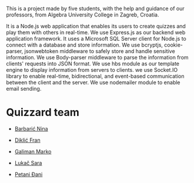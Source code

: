 This is a project made by five students, with the help and guidance of our professors, from Algebra University College in Zagreb, Croatia.

It is a Node.js web application that enables its users to create quizzes and play them with others in real-time.
We use Express.js as our backend web application framework.
It uses a Microsoft SQL Server client for Node.js to connect with a database and store information.
We use bcryptjs, cookie-parser, jsonwebtoken middleware to safely store and handle sensitive information.
We use Body-parser middleware to parse the information from clients' requests into JSON format.
We use hbs module as our template engine to display information from servers to clients.
we use Socket.IO library to enable real-time, bidirectional, and event-based communication between the client and the server.
We use nodemailer module to enable email sending.

# Quizzard team
- [Barbarić Nina](https://github.com/NinaBarb)

- [Diklić Fran](https://github.com/Fran543)

- [Galiman Marko](https://github.com/mgaliman)

- [Lukač Sara](https://github.com/moglasambitislasticar)

- [Petani Đani](https://github.com/DaniPetani)
